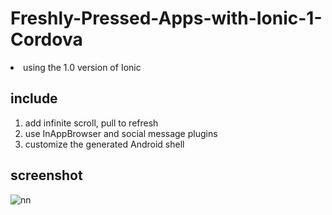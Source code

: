 # Freshly-Pressed-Apps-with-Ionic-1-Cordova
<li> using the 1.0 version of Ionic</li>

## include 
1. add infinite scroll, pull to refresh
2. use InAppBrowser and social message plugins
3. customize the generated Android shell 

## screenshot

![nn](https://user-images.githubusercontent.com/12325386/29310656-22945642-81e1-11e7-9d97-5b5634d01ff6.JPG)
